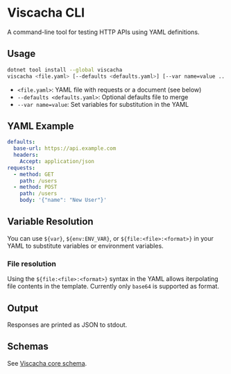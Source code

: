 # Viscacha CLI

A command-line tool for testing HTTP APIs using YAML definitions.

## Usage

```bash
dotnet tool install --global viscacha
viscacha <file.yaml> [--defaults <defaults.yaml>] [--var name=value ...]
```

- `<file.yaml>`: YAML file with requests or a document (see below)
- `--defaults <defaults.yaml>`: Optional defaults file to merge
- `--var name=value`: Set variables for substitution in the YAML

## YAML Example
```yaml
defaults:
  base-url: https://api.example.com
  headers:
    Accept: application/json
requests:
  - method: GET
    path: /users
  - method: POST
    path: /users
    body: '{"name": "New User"}'
```

## Variable Resolution
You can use `${var}`, `${env:ENV_VAR}`, or `${file:<file>:<format>}` in your YAML to substitute variables or environment variables.

### File resolution
Using the `${file:<file>:<format>}` syntax in the YAML allows iterpolating file contents in the template. Currently only `base64` is supported as format.

## Output
Responses are printed as JSON to stdout.

## Schemas
See [Viscacha core schema](./schema/requests.tsp).

